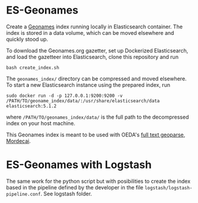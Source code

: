 ES-Geonames
===========

Create a [Geonames](http://www.geonames.org/) index running locally in
Elasticsearch container. The index is stored in a data volume, which can be
moved elsewhere and quickly stood up.

To download the Geonames.org gazetter, set up Dockerized Elasticsearch, and
load the gazetteer into Elasticsearch, clone this repository and run

```
bash create_index.sh
```

The `geonames_index/` directory can be compressed and moved elsewhere. To start a new
Elasticsearch instance using the prepared index, run

```
sudo docker run -d -p 127.0.0.1:9200:9200 -v /PATH/TO/geoname_index/data/:/usr/share/elasticsearch/data elasticsearch:5.1.2
```

where `/PATH/TO/geonames_index/data/` is the full path to the decompressed
index on your host machine.

This Geonames index is meant to be used with OEDA's [full text geoparse,
Mordecai](https://github.com/openeventdata/mordecai).

ES-Geonames with Logstash
=========================

The same work for the python script but with posibilities to create the index based in the pipeline defined by the developer in the file `logstash/logstash-pipeline.conf`. See logstash folder.